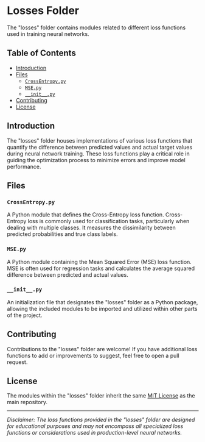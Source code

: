 # Losses Folder

The "losses" folder contains modules related to different loss functions used in training neural networks.

## Table of Contents

- [Introduction](#introduction)
- [Files](#files)
  - [`CrossEntropy.py`](#crossentropypy)
  - [`MSE.py`](#msepy)
  - [`__init__.py`](#__init__py)
- [Contributing](#contributing)
- [License](#license)

## Introduction

The "losses" folder houses implementations of various loss functions that quantify the difference between predicted values and actual target values during neural network training. These loss functions play a critical role in guiding the optimization process to minimize errors and improve model performance.

## Files

### `CrossEntropy.py`

A Python module that defines the Cross-Entropy loss function. Cross-Entropy loss is commonly used for classification tasks, particularly when dealing with multiple classes. It measures the dissimilarity between predicted probabilities and true class labels.

### `MSE.py`

A Python module containing the Mean Squared Error (MSE) loss function. MSE is often used for regression tasks and calculates the average squared difference between predicted and actual values.

### `__init__.py`

An initialization file that designates the "losses" folder as a Python package, allowing the included modules to be imported and utilized within other parts of the project.

## Contributing

Contributions to the "losses" folder are welcome! If you have additional loss functions to add or improvements to suggest, feel free to open a pull request.

## License

The modules within the "losses" folder inherit the same [MIT License](../LICENSE) as the main repository.

---

*Disclaimer: The loss functions provided in the "losses" folder are designed for educational purposes and may not encompass all specialized loss functions or considerations used in production-level neural networks.*


